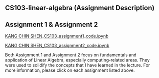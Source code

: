 ## CS103-linear-algebra (Assignment Description)

## Assignment 1 & Assignment 2
[KANG CHIN SHEN_CS103_assignment1_code.ipynb](https://github.com/cskang0121/cs103-linear-algebra/blob/main/assignment_1/KANG%20CHIN%20SHEN_CS103_assignment1_code.ipynb)

[KANG CHIN SHEN_CS103_assignment2_code.ipynb](https://github.com/cskang0121/cs103-linear-algebra/blob/main/assignment_2/KANG%20CHIN%20SHEN_CS103_assignment2_code.ipynb)

Both Assignment 1 and Assignment 2 focus on fundamentals and application of Linear Algebra, especially computing-related areas. They were used to solidify the concepts that I have learned in the lecture. For more information, please click on each assignment listed above.

